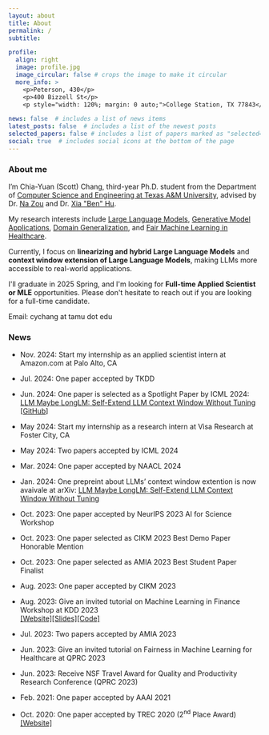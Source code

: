 ```yaml
---
layout: about
title: About
permalink: /
subtitle: 

profile:
  align: right
  image: profile.jpg
  image_circular: false # crops the image to make it circular
  more_info: >
    <p>Peterson, 430</p>
    <p>400 Bizzell St</p>
    <p style="width: 120%; margin: 0 auto;">College Station, TX 77843</p>

news: false  # includes a list of news items
latest_posts: false  # includes a list of the newest posts
selected_papers: false # includes a list of papers marked as "selected={true}"
social: true  # includes social icons at the bottom of the page
---
```


### About me

I’m Chia-Yuan (Scott) Chang, third-year Ph.D. student from the Department of [Computer Science and Engineering at Texas A&M University](https://www.tamu.edu/), advised by Dr. [Na Zou](https://nzou1.github.io/) and Dr. [Xia "Ben" Hu](https://cs.rice.edu/~xh37/index.html). 

My research interests include [Large Language Models](https://arxiv.org/abs/2401.01325), [Generative Model Applications](https://arxiv.org/abs/2310.01508), [Domain Generalization](https://arxiv.org/abs/2307.07181), and [Fair Machine Learning in Healthcare](https://arxiv.org/abs/2303.13790).

Currently, I focus on **linearizing and hybrid Large Language Models** and **context window extension of Large Language Models**, making LLMs more accessible to real-world applications.

I'll graduate in 2025 Spring, and I'm looking for **Full-time Applied Scientist or MLE** opportunities. Please don't hesitate to reach out if you are looking for a full-time candidate.

Email: cychang at tamu dot edu

### News

- Nov. 2024: Start my internship as an applied scientist intern at Amazon.com at Palo Alto, CA

- Jul. 2024: One paper accepted by TKDD

- Jun. 2024: One paper is selected as a Spotlight Paper by ICML 2024: [LLM Maybe LongLM: Self-Extend LLM Context Window Without Tuning](https://openreview.net/forum?id=nkOMLBIiI7) [[GitHub](https://github.com/datamllab/LongLM)]

- May 2024: Start my internship as a research intern at Visa Research at Foster City, CA

- May 2024: Two papers accepted by ICML 2024

- Mar. 2024: One paper accepted by NAACL 2024

- Jan. 2024: One prepreint about LLMs’ context window extention is now avaivale at arXiv: [LLM Maybe LongLM: Self-Extend LLM Context Window Without Tuning](https://arxiv.org/abs/2401.01325)

- Oct. 2023: One paper accepted by NeurIPS 2023 AI for Science Workshop

- Oct. 2023: One paper selected as CIKM 2023 Best Demo Paper Honorable Mention

- Oct. 2023: One paper selected as AMIA 2023 Best Student Paper Finalist

- Aug. 2023: One paper accepted by CIKM 2023

- Aug. 2023: Give an invited tutorial on Machine Learning in Finance Workshop at KDD 2023 \
  [[Website]](https://sites.google.com/view/kdd-mlf-2023/schedule?authuser=0)[[Slides]](http://zhimengj0326.github.io/files/Fairness_tutorial_KDD23@MLF.pdf)[[Code]](http://zhimengj0326.github.io/files/fairness_case_study.ipynb)

- Jul. 2023: Two papers accepted by AMIA 2023

- Jun. 2023: Give an invited tutorial on Fairness in Machine Learning for Healthcare at QPRC 2023

- Jun. 2023: Receive NSF Travel Award for Quality and Productivity Research Conference (QPRC 2023)

- Feb. 2021: One paper accepted by AAAI 2021

- Oct. 2020: One paper accepted by TREC 2020 (2<sup>nd</sup> Place Award) [[Website]](https://trec.nist.gov/pubs/trec29/trec2020.html)
